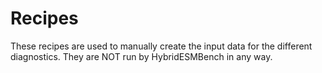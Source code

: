# Recipes

These recipes are used to manually create the input data for the different
diagnostics. They are NOT run by HybridESMBench in any way.
